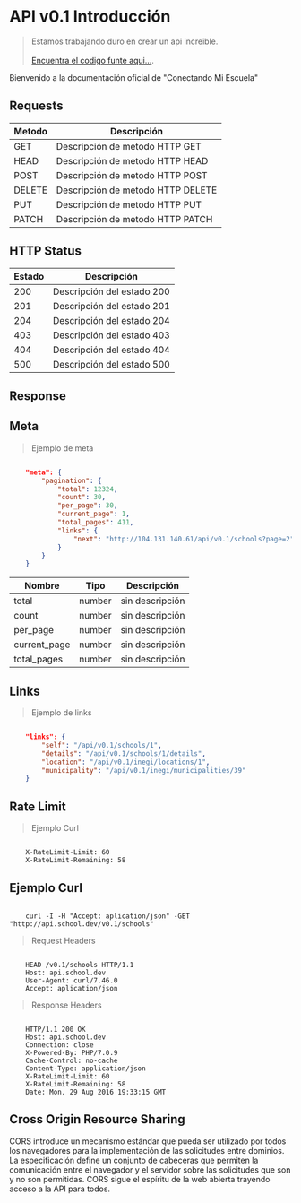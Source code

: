 # API v0.1 Introducción

> Estamos trabajando duro en crear un api increible. <br/><br/> [Encuentra el codigo funte aqui...](https://github.com/Conectando/connect-my-school-api-docs).

Bienvenido a la documentación oficial de "Conectando Mi Escuela" <br/> 

## Requests

 Metodo        | Descripción
-------------- | -------
 GET           | Descripción de metodo HTTP GET
 HEAD          | Descripción de metodo HTTP HEAD
 POST          | Descripción de metodo HTTP POST
 DELETE        | Descripción de metodo HTTP DELETE
 PUT           | Descripción de metodo HTTP PUT
 PATCH         | Descripción de metodo HTTP PATCH


## HTTP Status

 Estado        | Descripción
-------------- | -------
 200           | Descripción del estado 200
 201           | Descripción del estado 201
 204           | Descripción del estado 204
 403           | Descripción del estado 403
 404           | Descripción del estado 404
 500           | Descripción del estado 500

## Response

## Meta

> Ejemplo de meta

```json

	"meta": {
		"pagination": {
	    	"total": 12324,
	    	"count": 30,
	    	"per_page": 30,
	    	"current_page": 1,
	    	"total_pages": 411,
	    	"links": {
	    		"next": "http://104.131.140.61/api/v0.1/schools?page=2"
	    	}
	    }
	}

```

 Nombre       | Tipo    | Descripción
--------------| ------- | -------
 total        | number  | sin descripción
 count        | number  | sin descripción
 per_page     | number  | sin descripción
 current_page | number  | sin descripción
 total_pages  | number  | sin descripción


## Links

> Ejemplo de links

```json

	"links": {
    	"self": "/api/v0.1/schools/1",
    	"details": "/api/v0.1/schools/1/details",
    	"location": "/api/v0.1/inegi/locations/1",
    	"municipality": "/api/v0.1/inegi/municipalities/39"
    }

```

## Rate Limit

> Ejemplo Curl

```curl

	X-RateLimit-Limit: 60
	X-RateLimit-Remaining: 58

``` 

## Ejemplo Curl

```cURL

	curl -I -H "Accept: aplication/json" -GET "http://api.school.dev/v0.1/schools"

```

> Request Headers

```curl

	HEAD /v0.1/schools HTTP/1.1
	Host: api.school.dev
	User-Agent: curl/7.46.0
	Accept: aplication/json

```

> Response Headers

```curl

	HTTP/1.1 200 OK
	Host: api.school.dev
	Connection: close
	X-Powered-By: PHP/7.0.9
	Cache-Control: no-cache
	Content-Type: application/json
	X-RateLimit-Limit: 60
	X-RateLimit-Remaining: 58
	Date: Mon, 29 Aug 2016 19:33:15 GMT

``` 

## Cross Origin Resource Sharing

CORS introduce un mecanismo estándar que pueda ser utilizado por todos los navegadores para la implementación de las solicitudes entre dominios. La especificación define un conjunto de cabeceras que permiten la comunicación entre el navegador y el servidor sobre las solicitudes que son y no son permitidas. CORS sigue el espíritu de la web abierta trayendo acceso a la API para todos.
